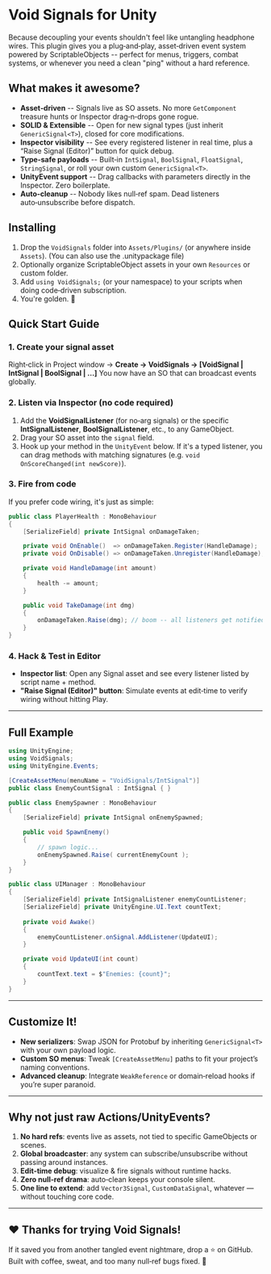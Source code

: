 # Void Signals for Unity
Because decoupling your events shouldn't feel like untangling headphone wires.
This plugin gives you a plug‑and‑play, asset‑driven event system powered by ScriptableObjects -- perfect for menus, triggers, combat systems, or whenever you need a clean "ping" without a hard reference.

## What makes it awesome?
* **Asset‑driven** -- Signals live as SO assets. No more `GetComponent` treasure hunts or Inspector drag‑n‑drops gone rogue.
* **SOLID & Extensible** -- Open for new signal types (just inherit `GenericSignal<T>`), closed for core modifications.
* **Inspector visibility** -- See every registered listener in real time, plus a “Raise Signal (Editor)” button for quick debug.
* **Type‑safe payloads** -- Built‑in `IntSignal`, `BoolSignal`, `FloatSignal`, `StringSignal`, or roll your own custom `GenericSignal<T>`.
* **UnityEvent<T> support** -- Drag callbacks with parameters directly in the Inspector. Zero boilerplate.
* **Auto‑cleanup** -- Nobody likes null‑ref spam. Dead listeners auto‑unsubscribe before dispatch.

## Installing

1. Drop the `VoidSignals` folder into `Assets/Plugins/` (or anywhere inside `Assets`). (You can also use the .unitypackage file)
2. Optionally organize ScriptableObject assets in your own `Resources` or custom folder.
3. Add `using VoidSignals;` (or your namespace) to your scripts when doing code‑driven subscription.
4. You're golden. 🎉

## Quick Start Guide

### 1. Create your signal asset
Right‑click in Project window -> **Create -> VoidSignals -> \[VoidSignal | IntSignal | BoolSignal | …]**
You now have an SO that can broadcast events globally.

### 2. Listen via Inspector (no code required)
1. Add the **VoidSignalListener** (for no‑arg signals) or the specific **IntSignalListener**, **BoolSignalListener**, etc., to any GameObject.
2. Drag your SO asset into the `signal` field.
3. Hook up your method in the `UnityEvent` below. If it's a typed listener, you can drag methods with matching signatures (e.g. `void OnScoreChanged(int newScore)`).

### 3. Fire from code
If you prefer code wiring, it's just as simple:

```csharp
public class PlayerHealth : MonoBehaviour
{
    [SerializeField] private IntSignal onDamageTaken;

    private void OnEnable()  => onDamageTaken.Register(HandleDamage);
    private void OnDisable() => onDamageTaken.Unregister(HandleDamage);

    private void HandleDamage(int amount)
    {
        health -= amount;
    }

    public void TakeDamage(int dmg)
    {
        onDamageTaken.Raise(dmg); // boom -- all listeners get notified
    }
}
```

### 4. Hack & Test in Editor
* **Inspector list**: Open any Signal asset and see every listener listed by script name + method.
* **"Raise Signal (Editor)" button**: Simulate events at edit‑time to verify wiring without hitting Play.

---

## Full Example

```csharp
using UnityEngine;
using VoidSignals;
using UnityEngine.Events;

[CreateAssetMenu(menuName = "VoidSignals/IntSignal")]
public class EnemyCountSignal : IntSignal { }

public class EnemySpawner : MonoBehaviour
{
    [SerializeField] private IntSignal onEnemySpawned;

    public void SpawnEnemy()
    {
        // spawn logic...
        onEnemySpawned.Raise( currentEnemyCount );
    }
}

public class UIManager : MonoBehaviour
{
    [SerializeField] private IntSignalListener enemyCountListener;
    [SerializeField] private UnityEngine.UI.Text countText;
    
    private void Awake()
    {
        enemyCountListener.onSignal.AddListener(UpdateUI);
    }

    private void UpdateUI(int count)
    {
        countText.text = $"Enemies: {count}";
    }
}
```

---

## Customize It!

* **New serializers**: Swap JSON for Protobuf by inheriting `GenericSignal<T>` with your own payload logic.
* **Custom SO menus**: Tweak `[CreateAssetMenu]` paths to fit your project’s naming conventions.
* **Advanced cleanup**: Integrate `WeakReference` or domain‑reload hooks if you’re super paranoid.

---

## Why not just raw Actions/UnityEvents?

1. **No hard refs**: events live as assets, not tied to specific GameObjects or scenes.
2. **Global broadcaster**: any system can subscribe/unsubscribe without passing around instances.
3. **Edit‑time debug**: visualize & fire signals without runtime hacks.
4. **Zero null‑ref drama**: auto‑clean keeps your console silent.
5. **One line to extend**: add `Vector3Signal`, `CustomDataSignal`, whatever — without touching core code.

---

## ❤️ Thanks for trying Void Signals!

If it saved you from another tangled event nightmare, drop a ⭐ on GitHub. Built with coffee, sweat, and too many null‑ref bugs fixed. 🚀
